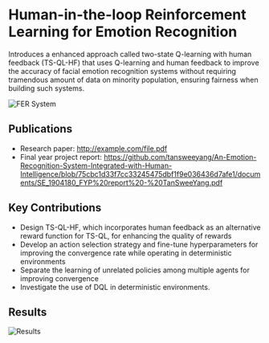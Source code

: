 # Human-in-the-loop Reinforcement Learning for Emotion Recognition
Introduces a enhanced approach called two-state Q-learning with human feedback (TS-QL-HF) that uses Q-learning and human feedback to improve the accuracy of facial emotion recognition systems without requiring tramendous amount of data on minority population, ensuring fairness when building such systems.

![FER System](https://github.com/tansweeyang/Human-in-the-loop-Reinforcement-Learning-for-Emotion-Recognition/blob/ba6fc30777812190ac3a97de65332fbf957dfd28/FER_Flow.jpg)

## Publications
- Research paper: http://example.com/file.pdf
- Final year project report: https://github.com/tansweeyang/An-Emotion-Recognition-System-Integrated-with-Human-Intelligence/blob/75cbc1d33f7cc33245475dbf1f9e036436d7afe1/documents/SE_1904180_FYP%20report%20-%20TanSweeYang.pdf

## Key Contributions
- Design TS-QL-HF, which incorporates human feedback as an alternative reward function for TS-QL, for enhancing the quality of rewards
- Develop an action selection strategy and fine-tune hyperparameters for improving the convergence rate while operating in deterministic environments
- Separate the learning of unrelated policies among multiple agents for improving convergence
- Investigate the use of DQL in deterministic environments.

## Results
![Results](https://github.com/tansweeyang/Human-in-the-loop-Reinforcement-Learning-for-Emotion-Recognition/blob/98b84ab686210d67d84b11fb996dbc64103e4fbe/Results.jpg)
